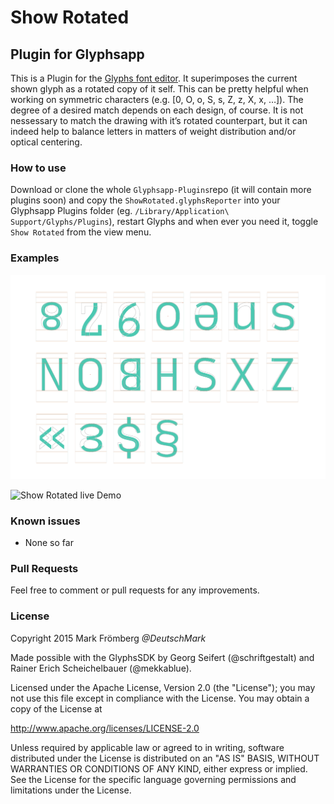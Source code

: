 # Show Rotated

## Plugin for Glyphsapp

This is a Plugin for the [Glyphs font editor](http://glyphsapp.com/). It superimposes the current shown glyph as a rotated copy of it self. This can be pretty helpful when working on symmetric characters (e.g. [0, O, o, S, s, Z, z, X, x, …]). The degree of a desired match depends on each design, of course. It is not nessessary to match the drawing with it’s rotated counterpart, but it can indeed help to balance letters in matters of weight distribution and/or optical centering.

### How to use

Download or clone the whole `Glyphsapp-Plugins`repo (it will contain more plugins soon) and copy the `ShowRotated.glyphsReporter` into your Glyphsapp Plugins folder (eg. `/Library/Application\ Support/Glyphs/Plugins`), restart Glyphs and when ever you need it, toggle `Show Rotated` from the view menu.

### Examples

![Show Rotated Shequalin Demo](https://github.com/DeutschMark/Glyphsapp-Plugins/blob/Screenshots/ShowRotated/Screenshots/ShowRotated-Mark-Froemberg-1200.png?raw=true "Show Rotated Shequalin Demo")

![Show Rotated live Demo](https://github.com/DeutschMark/Glyphsapp-Plugins/blob/Screenshots/ShowRotated/Screenshots/screencapDemoFont.gif?raw=true "Show Rotated live Demo")


### Known issues

- None so far

### Pull Requests

Feel free to comment or pull requests for any improvements.

### License

Copyright 2015 Mark Frömberg *@DeutschMark*

Made possible with the GlyphsSDK by Georg Seifert (@schriftgestalt) and Rainer Erich Scheichelbauer (@mekkablue).

Licensed under the Apache License, Version 2.0 (the "License");
you may not use this file except in compliance with the License.
You may obtain a copy of the License at

http://www.apache.org/licenses/LICENSE-2.0

Unless required by applicable law or agreed to in writing, software
distributed under the License is distributed on an "AS IS" BASIS,
WITHOUT WARRANTIES OR CONDITIONS OF ANY KIND, either express or implied.
See the License for the specific language governing permissions and
limitations under the License.
